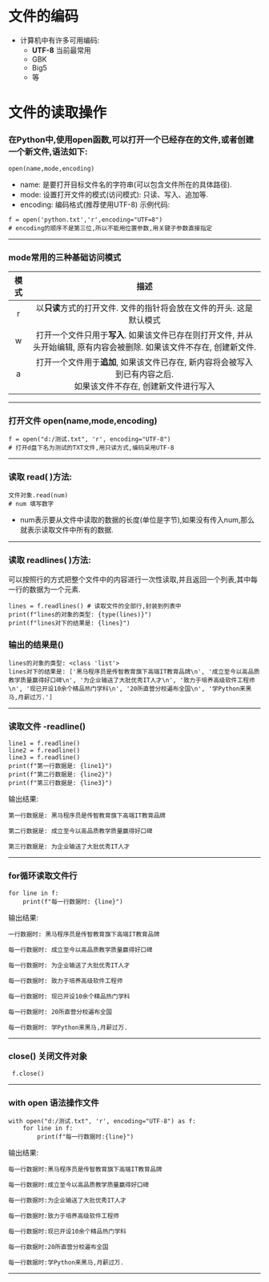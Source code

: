 # 文件的编码
* 计算机中有许多可用编码:
  * __UTF-8__ 当前最常用
  * GBK
  * Big5
  * 等

# 文件的读取操作
### 在Python中,使用open函数,可以打开一个已经存在的文件,或者创建一个新文件,语法如下:
```
open(name,mode,encoding)
```
* name: 是要打开目标文件名的字符串(可以包含文件所在的具体路径).
* mode: 设置打开文件的模式(访问模式): 只读、写入、追加等.
* encoding: 编码格式(推荐使用UTF-8)
示例代码:
```commandline
f = open('python.txt','r',encoding="UTF=8")
# encoding的顺序不是第三位,所以不能用位置参数,用关键子参数直接指定
```
---
### mode常用的三种基础访问模式

|    模式    |                                 描述                                  |
|:--------:|:-------------------------------------------------------------------:|
|    r     |               以**只读**方式的打开文件. 文件的指针将会放在文件的开头. 这是默认模式                |
|    w     | 打开一个文件只用于**写入**. 如果该文件已存在则打开文件, 并从头开始编辑, 原有内容会被删除. 如果该文件不存在, 创建新文件. |
|    a     | 打开一个文件用于**追加**, 如果该文件已存在, 新内容将会被写入到已有内容之后.<br/>如果该文件不存在, 创建新文件进行写入  |
---
### 打开文件 open(name,mode,encoding)
```commandline
f = open("d:/测试.txt", 'r', encoding="UTF-8")
# 打开d盘下名为测试的TXT文件,用只读方式,编码采用UTF-8
```
---
### 读取 read( )方法:
```commandline
文件对象.read(num)
# num 填写数字
```
* num表示要从文件中读取的数据的长度(单位是字节),如果没有传入num,那么就表示读取文件中所有的数据.
---

### 读取 readlines( )方法:
可以按照行的方式把整个文件中的内容进行一次性读取,并且返回一个列表,其中每一行的数据为一个元素.
```commandline
lines = f.readlines() # 读取文件的全部行,封装到列表中
print(f"lines的对象的类型: {type(lines)}")
print(f"lines对下的结果是: {lines}")
``` 
### 输出的结果是()
```commandline
lines的对象的类型: <class 'list'>
lines对下的结果是: ['黑马程序员是传智教育旗下高端IT教育品牌\n', '成立至今以高品质教学质量赢得好口碑\n', '为企业输送了大批优秀IT人才\n', '致力于培养高级软件工程师\n', '现已开设10余个精品热门学科\n', '20所直营分校遍布全国\n', '学Python来黑马,月薪过万.']
 ```
---
### 读取文件 -readline()
```commandline
line1 = f.readline()
line2 = f.readline()
line3 = f.readline()
print(f"第一行数据是: {line1}")
print(f"第二行数据是: {line2}")
print(f"第三行数据是: {line3}")
```
输出结果:
```
第一行数据是: 黑马程序员是传智教育旗下高端IT教育品牌

第二行数据是: 成立至今以高品质教学质量赢得好口碑

第三行数据是: 为企业输送了大批优秀IT人才
```
---

### for循环读取文件行
```commandline
for line in f:
    print(f"每一行数据时: {line}")
```
输出结果:
```commandline
一行数据时: 黑马程序员是传智教育旗下高端IT教育品牌

每一行数据时: 成立至今以高品质教学质量赢得好口碑

每一行数据时: 为企业输送了大批优秀IT人才

每一行数据时: 致力于培养高级软件工程师

每一行数据时: 现已开设10余个精品热门学科

每一行数据时: 20所直营分校遍布全国

每一行数据时: 学Python来黑马,月薪过万.
```
---
### close() 关闭文件对象
```
 f.close()
```
---
### with open 语法操作文件
```commandline
with open("d:/测试.txt", 'r', encoding="UTF-8") as f:
    for line in f:
        print(f"每一行数据时:{line}")
```
输出结果:
```commandline
每一行数据时:黑马程序员是传智教育旗下高端IT教育品牌

每一行数据时:成立至今以高品质教学质量赢得好口碑

每一行数据时:为企业输送了大批优秀IT人才

每一行数据时:致力于培养高级软件工程师

每一行数据时:现已开设10余个精品热门学科

每一行数据时:20所直营分校遍布全国

每一行数据时:学Python来黑马,月薪过万.
```
---